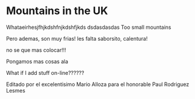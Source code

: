 Mountains in the UK 
===================
Whataeirhesjfhjkdshfnjkdshfjkds
dsdasdasdas
Too small mountains


Pero ademas, son muy frias! les falta saborsito,
calentura!

no se que mas colocar!!!

Pongamos mas cosas ala


What if I add stuff on-line??????

Editado por el excelentisimo Mario Alloza para el honorable Paul Rodriguez Lesmes

